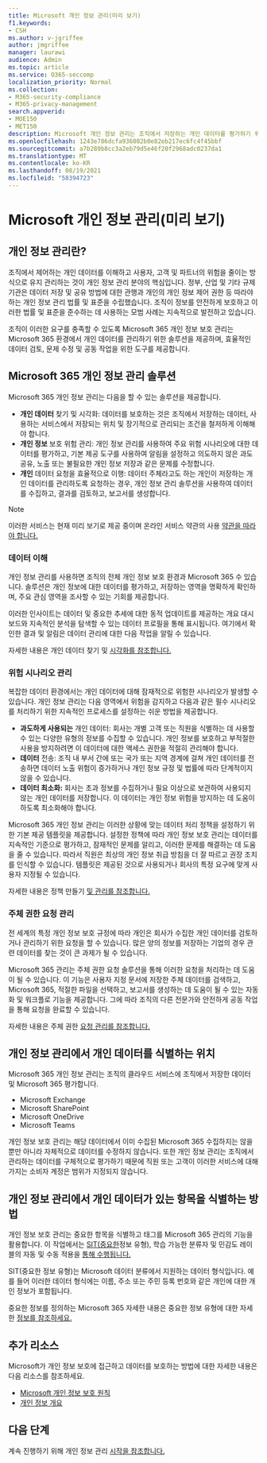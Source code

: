 ```yaml
---
title: Microsoft 개인 정보 관리(미리 보기)
f1.keywords:
- CSH
ms.author: v-jgriffee
author: jmgriffee
manager: laurawi
audience: Admin
ms.topic: article
ms.service: O365-seccomp
localization_priority: Normal
ms.collection:
- M365-security-compliance
- M365-privacy-management
search.appverid:
- MOE150
- MET150
description: Microsoft 개인 정보 관리는 조직에서 저장하는 개인 데이터를 평가하기 위한 솔루션을 Microsoft 365 개인 정보 위험을 식별하고 수정하는 데 도움이 됩니다.
ms.openlocfilehash: 1243e786dcfa936802b0e82eb217ec6fc4f45bbf
ms.sourcegitcommit: a7b289b8cc3a2eb79d5e46f20f2968adc0237da1
ms.translationtype: MT
ms.contentlocale: ko-KR
ms.lasthandoff: 08/19/2021
ms.locfileid: "58394723"
---
```

# <a name="microsoft-privacy-management-preview"></a>Microsoft 개인 정보 관리(미리 보기)

## <a name="what-is-privacy-management"></a>개인 정보 관리란?

조직에서 제어하는 개인 데이터를 이해하고 사용자, 고객 및 파트너의 위험을 줄이는 방식으로 유지 관리하는 것이 개인 정보 관리 분야의 핵심입니다. 정부, 산업 및 기타 규제 기관은 데이터 저장 및 공유 방법에 대한 관행과 개인의 개인 정보 제어 권한 등 따라야 하는 개인 정보 관리 법률 및 표준을 수립했습니다. 조직이 정보를 안전하게 보호하고 이러한 법률 및 표준을 준수하는 데 사용하는 모범 사례는 지속적으로 발전하고 있습니다.

조직이 이러한 요구를 충족할 수 있도록 Microsoft 365 개인 정보 보호 관리는 Microsoft 365 환경에서 개인 데이터를 관리하기 위한 솔루션을 제공하며, 효율적인 데이터 검토, 문제 수정 및 공동 작업을 위한 도구를 제공합니다.

## <a name="microsoft-365-privacy-management-solutions"></a>Microsoft 365 개인 정보 관리 솔루션

Microsoft 365 개인 정보 관리는 다음을 할 수 있는 솔루션을 제공합니다.

- **개인 데이터** 찾기 및 시각화: 데이터를 보호하는 것은 조직에서 저장하는 데이터, 사용하는 서비스에서 저장되는 위치 및 장기적으로 관리되는 조건을 철저하게 이해해야 합니다.
- **개인 정보** 보호 위험 관리: 개인 정보 관리를 사용하여 주요 위험 시나리오에 대한 데이터를 평가하고, 기본 제공 도구를 사용하여 알림을 설정하고 의도하지 않은 과도 공유, 노출 또는 불필요한 개인 정보 저장과 같은 문제를 수정합니다.
- **개인** 데이터 요청을 효율적으로 이행: 데이터 주체라고도 하는 개인이 저장하는 개인 데이터를 관리하도록 요청하는 경우, 개인 정보 관리 솔루션을 사용하여 데이터를 수집하고, 결과를 검토하고, 보고서를 생성합니다. 

> [!NOTE]
> 이러한 서비스는 현재 미리 보기로 제공 중이며 온라인 서비스 약관의 사용 [약관을 따라야 합니다.](https://www.microsoft.com/en-us/licensing/product-licensing/products)

### <a name="understand-your-data"></a>데이터 이해

개인 정보 관리를 사용하면 조직의 전체 개인 정보 보호 환경과 Microsoft 365 수 있습니다. 솔루션은 개인 정보에 대한 데이터를 평가하고, 저장하는 영역을 명확하게 확인하며, 주요 관심 영역을 조사할 수 있는 기회를 제공합니다.

이러한 인사이트는  데이터 및 중요한 추세에 대한 동적 업데이트를 제공하는 개요 대시보드와 지속적인 분석을 탐색할 수 있는 데이터 프로필을 통해 표시됩니다. 여기에서 확인한 결과 및 알림은 데이터 관리에 대한 다음 작업을 알릴 수 있습니다.

자세한 내용은 개인 데이터 찾기 및 [시각화를 참조합니다.](privacy-management-data-profile.md)

### <a name="manage-risk-scenarios"></a>위험 시나리오 관리

복잡한 데이터 환경에서는 개인 데이터에 대해 잠재적으로 위험한 시나리오가 발생할 수 있습니다. 개인 정보 관리는 다음 영역에서 위험을 감지하고 다음과 같은 필수 시나리오를 처리하기 위한 지속적인 프로세스를 설정하는 쉬운 방법을 제공합니다.

- **과도하게 사용되는** 개인 데이터: 회사는 개별 고객 또는 직원을 식별하는 데 사용할 수 있는 다양한 유형의 정보를 수집할 수 있습니다. 개인 정보를 보호하고 부적절한 사용을 방지하려면 이 데이터에 대한 액세스 권한을 적절히 관리해야 합니다.
- **데이터** 전송: 조직 내 부서 간에 또는 국가 또는 지역 경계에 걸쳐 개인 데이터를 전송하면 데이터 노출 위험이 증가하거나 개인 정보 규정 및 법률에 따라 단계적이지 않을 수 있습니다.
- **데이터 최소화:** 회사는 초과 정보를 수집하거나 필요 이상으로 보관하여 사용되지 않는 개인 데이터를 저장합니다. 이 데이터는 개인 정보 위험을 방지하는 데 도움이 하도록 최소화해야 합니다.

Microsoft 365 개인 정보 관리는 이러한 상황에 맞는 데이터 처리 정책을 설정하기 위한 기본 제공 템플릿을 제공합니다. 설정한 정책에 따라 개인 정보 보호 관리는 데이터를 지속적인 기준으로 평가하고, 잠재적인 문제를 알리고, 이러한 문제를 해결하는 데 도움을 줄 수 있습니다. 따라서 직원은 최상의 개인 정보 취급 방침을 더 잘 따르고 권장 조치를 인식할 수 있습니다. 템플릿은 제공된 것으로 사용되거나 회사의 특정 요구에 맞게 사용자 지정될 수 있습니다.

자세한 내용은 정책 만들기 [및 관리를 참조합니다.](privacy-management-policies.md)

### <a name="manage-subject-rights-requests"></a>주체 권한 요청 관리

전 세계의 특정 개인 정보 보호 규정에 따라 개인은 회사가 수집한 개인 데이터를 검토하거나 관리하기 위한 요청을 할 수 있습니다. 많은 양의 정보를 저장하는 기업의 경우 관련 데이터를 찾는 것이 큰 과제가 될 수 있습니다.

Microsoft 365 관리는 주체 권한 요청 솔루션을 통해 이러한 요청을 처리하는 데 도움이 될 수 있습니다. 이 기능은 사용자 지정 문서에 저장한 주체 데이터를 검색하고, Microsoft 365, 적절한 파일을 선택하고, 보고서를 생성하는 데 도움이 될 수 있는 자동화 및 워크플로 기능을 제공합니다. 그에 따라 조직의 다른 전문가와 안전하게 공동 작업을 통해 요청을 완료할 수 있습니다.

자세한 내용은 주체 권한 [요청 관리를 참조합니다.](privacy-management-subject-rights-requests.md)

## <a name="where-privacy-management-identifies-personal-data"></a>개인 정보 관리에서 개인 데이터를 식별하는 위치

Microsoft 365 개인 정보 관리는 조직의 클라우드 서비스에 조직에서 저장한 데이터 및 Microsoft 365 평가합니다.

- Microsoft Exchange
- Microsoft SharePoint
- Microsoft OneDrive
- Microsoft Teams

개인 정보 보호 관리는 해당 데이터에서 이미 수집된 Microsoft 365 수집하지는 않을 뿐만 아니라 자체적으로 데이터를 수정하지 않습니다. 또한 개인 정보 관리는 조직에서 관리하는 데이터를 구체적으로 평가하기 때문에 직원 또는 고객이 이러한 서비스에 대해 가지는 소비자 계정은 범위가 지정되지 않습니다.

## <a name="how-privacy-management-identifies-items-with-personal-data"></a>개인 정보 관리에서 개인 데이터가 있는 항목을 식별하는 방법

개인 정보 보호 관리는 중요한 항목을 식별하고 태그를 Microsoft 365 관리의 기능을 활용합니다. 이 작업에서는 [SIT(중요한](sensitive-information-type-learn-about.md)정보 유형), 학습 [](classifier-learn-about.md)가능한 분류자 및 민감도 레이블의 자동 및 수동 적용을 [통해 수행됩니다.](sensitivity-labels.md)

SIT(중요한 정보 유형)는 Microsoft 데이터 분류에서 지원하는 데이터 형식입니다. 예를 들어 이러한 데이터 형식에는 이름, 주소 또는 주민 등록 번호와 같은 개인에 대한 개인 정보가 포함됩니다.

중요한 정보를 정의하는 Microsoft 365 자세한 내용은 중요한 정보 유형에 대한 자세한 [정보를 참조하세요.](sensitive-information-type-learn-about.md)

## <a name="additional-resources"></a>추가 리소스

Microsoft가 개인 정보 보호에 접근하고 데이터를 보호하는 방법에 대한 자세한 내용은 다음 리소스를 참조하세요.

- [Microsoft 개인 정보 보호 원칙](https://www.microsoft.com/en-us/trust-center/privacy)
- [개인 정보 개요](/compliance/assurance/assurance-privacy)

## <a name="next-steps"></a>다음 단계

계속 진행하기 위해 개인 정보 관리 [시작을 참조합니다.](privacy-management-setup.md)
